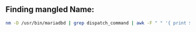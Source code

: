 
## Finding mangled Name:

```sh
nm -D /usr/bin/mariadbd | grep dispatch_command | awk -F " " '{ print $3 }'
```
